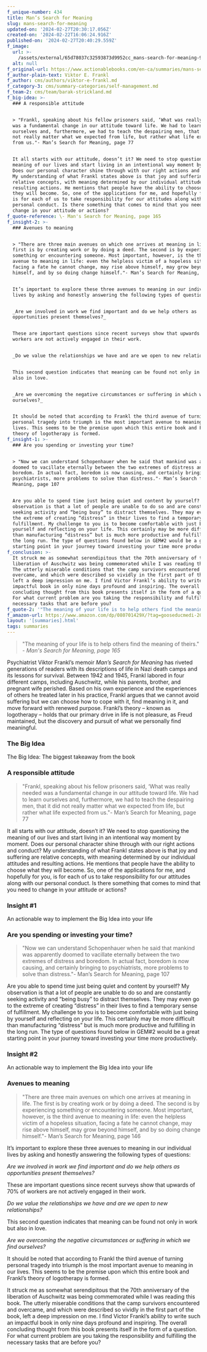 ```yaml
---
f_unique-number: 434
title: Man’s Search for Meaning
slug: mans-search-for-meaning
updated-on: '2024-02-27T20:30:17.056Z'
created-on: '2024-02-22T16:06:24.916Z'
published-on: '2024-02-27T20:40:29.559Z'
f_image:
  url: >-
    /assets/external/65d78037c32593873d9952cc_mans-search-for-meaning-94x144.jpeg
  alt: null
f_original-url: https://www.actionablebooks.com/en-ca/summaries/mans-search-for-meaning/
f_author-plain-text: Viktor E. Frankl
f_author: cms/authors/viktor-e-frankl.md
f_category-3: cms/summary-categories/self-management.md
f_team-2: cms/team/barak-strickland.md
f_big-idea: >-
  ### A responsible attitude


  > "Frankl, speaking about his fellow prisoners said, ‘What was really needed
  was a fundamental change in our attitude toward life. We had to learn
  ourselves and, furthermore, we had to teach the despairing men, that it did
  not really matter what we expected from life, but rather what life expected
  from us."- Man’s Search for Meaning, page 77


  It all starts with our attitude, doesn’t it? We need to stop questioning the
  meaning of our lives and start living in an intentional way moment by moment.
  Does our personal character shine through with our right actions and conduct?
  My understanding of what Frankl states above is that joy and suffering are
  relative concepts, with meaning determined by our individual attitudes and
  resulting actions. He mentions that people have the ability to choose what
  they will become. So, one of the applications for me, and hopefully for you,
  is for each of us to take responsibility for our attitudes along with our
  personal conduct. Is there something that comes to mind that you need to
  change in your attitude or actions?
f_quote-reference: \- Man's Search for Meaning, page 165
f_insight-2: >-
  ### Avenues to meaning


  > "There are three main avenues on which one arrives at meaning in life. The
  first is by creating work or by doing a deed. The second is by experiencing
  something or encountering someone. Most important, however, is the third
  avenue to meaning in life: even the helpless victim of a hopeless situation,
  facing a fate he cannot change, may rise above himself, may grow beyond
  himself, and by so doing change himself."- Man’s Search for Meaning, page 146


  It’s important to explore these three avenues to meaning in our individual
  lives by asking and honestly answering the following types of questions:


  _Are we involved in work we find important and do we help others as
  opportunities present themselves?_


  These are important questions since recent surveys show that upwards of 70% of
  workers are not actively engaged in their work.


  _Do we value the relationships we have and are we open to new relationships?_


  This second question indicates that meaning can be found not only in work but
  also in love.


  _Are we overcoming the negative circumstances or suffering in which we find
  ourselves?_


  It should be noted that according to Frankl the third avenue of turning
  personal tragedy into triumph is the most important avenue to meaning in our
  lives. This seems to be the premise upon which this entire book and Frankl’s
  theory of logotherapy is formed.
f_insight-1: >-
  ### Are you spending or investing your time?


  > "Now we can understand Schopenhauer when he said that mankind was apparently
  doomed to vacillate eternally between the two extremes of distress and
  boredom. In actual fact, boredom is now causing, and certainly bringing to
  psychiatrists, more problems to solve than distress."- Man’s Search for
  Meaning, page 107


  Are you able to spend time just being quiet and content by yourself? My
  observation is that a lot of people are unable to do so and are constantly
  seeking activity and “being busy” to distract themselves. They may even go to
  the extreme of creating “distress” in their lives to find a temporary sense of
  fulfillment. My challenge to you is to become comfortable with just being by
  yourself and reflecting on your life. This certainly may be more difficult
  than manufacturing “distress” but is much more productive and fulfilling in
  the long run. The type of questions found below in GEM#2 would be a great
  starting point in your journey toward investing your time more productively.
f_conclusion: >-
  It struck me as somewhat serendipitous that the 70th anniversary of the
  liberation of Auschwitz was being commemorated while I was reading this book.
  The utterly miserable conditions that the camp survivors encountered and
  overcame, and which were described so vividly in the first part of the book,
  left a deep impression on me. I find Victor Frankl’s ability to write such an
  impactful book in only nine days profound and inspiring. The overall
  concluding thought from this book presents itself in the form of a question.
  For what current problem are you taking the responsibility and fulfilling the
  necessary tasks that are before you?
f_quote-2: '"The meaning of your life is to help others find the meaning of theirs."'
f_amazon-url: https://www.amazon.com/dp/080701429X/?tag=gooseducmedi-20
layout: '[summaries].html'
tags: summaries
---
```


> "The meaning of your life is to help others find the meaning of theirs." _\- Man's Search for Meaning, page 165_

Psychiatrist Viktor Frankl’s memoir _Man’s Search for Meaning_ has riveted generations of readers with its descriptions of life in Nazi death camps and its lessons for survival. Between 1942 and 1945, Frankl labored in four different camps, including Auschwitz, while his parents, brother, and pregnant wife perished. Based on his own experience and the experiences of others he treated later in his practice, Frankl argues that we cannot avoid suffering but we can choose how to cope with it, find meaning in it, and move forward with renewed purpose. Frankl’s theory – known as logotherapy – holds that our primary drive in life is not pleasure, as Freud maintained, but the discovery and pursuit of what we personally find meaningful.

### The Big Idea

The Big Idea: The biggest takeaway from the book

### A responsible attitude

> "Frankl, speaking about his fellow prisoners said, ‘What was really needed was a fundamental change in our attitude toward life. We had to learn ourselves and, furthermore, we had to teach the despairing men, that it did not really matter what we expected from life, but rather what life expected from us."- Man’s Search for Meaning, page 77

It all starts with our attitude, doesn’t it? We need to stop questioning the meaning of our lives and start living in an intentional way moment by moment. Does our personal character shine through with our right actions and conduct? My understanding of what Frankl states above is that joy and suffering are relative concepts, with meaning determined by our individual attitudes and resulting actions. He mentions that people have the ability to choose what they will become. So, one of the applications for me, and hopefully for you, is for each of us to take responsibility for our attitudes along with our personal conduct. Is there something that comes to mind that you need to change in your attitude or actions?

### Insight #1

An actionable way to implement the Big Idea into your life

### Are you spending or investing your time?

> "Now we can understand Schopenhauer when he said that mankind was apparently doomed to vacillate eternally between the two extremes of distress and boredom. In actual fact, boredom is now causing, and certainly bringing to psychiatrists, more problems to solve than distress."- Man’s Search for Meaning, page 107

Are you able to spend time just being quiet and content by yourself? My observation is that a lot of people are unable to do so and are constantly seeking activity and “being busy” to distract themselves. They may even go to the extreme of creating “distress” in their lives to find a temporary sense of fulfillment. My challenge to you is to become comfortable with just being by yourself and reflecting on your life. This certainly may be more difficult than manufacturing “distress” but is much more productive and fulfilling in the long run. The type of questions found below in GEM#2 would be a great starting point in your journey toward investing your time more productively.

### Insight #2

An actionable way to implement the Big Idea into your life

### Avenues to meaning

> "There are three main avenues on which one arrives at meaning in life. The first is by creating work or by doing a deed. The second is by experiencing something or encountering someone. Most important, however, is the third avenue to meaning in life: even the helpless victim of a hopeless situation, facing a fate he cannot change, may rise above himself, may grow beyond himself, and by so doing change himself."- Man’s Search for Meaning, page 146

It’s important to explore these three avenues to meaning in our individual lives by asking and honestly answering the following types of questions:

_Are we involved in work we find important and do we help others as opportunities present themselves?_

These are important questions since recent surveys show that upwards of 70% of workers are not actively engaged in their work.

_Do we value the relationships we have and are we open to new relationships?_

This second question indicates that meaning can be found not only in work but also in love.

_Are we overcoming the negative circumstances or suffering in which we find ourselves?_

It should be noted that according to Frankl the third avenue of turning personal tragedy into triumph is the most important avenue to meaning in our lives. This seems to be the premise upon which this entire book and Frankl’s theory of logotherapy is formed.

It struck me as somewhat serendipitous that the 70th anniversary of the liberation of Auschwitz was being commemorated while I was reading this book. The utterly miserable conditions that the camp survivors encountered and overcame, and which were described so vividly in the first part of the book, left a deep impression on me. I find Victor Frankl’s ability to write such an impactful book in only nine days profound and inspiring. The overall concluding thought from this book presents itself in the form of a question. For what current problem are you taking the responsibility and fulfilling the necessary tasks that are before you?
